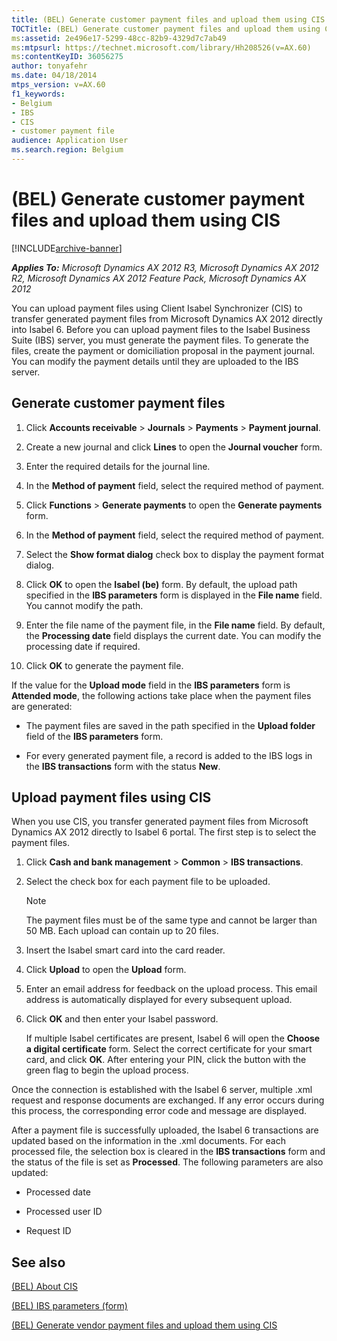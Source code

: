 ```yaml
---
title: (BEL) Generate customer payment files and upload them using CIS
TOCTitle: (BEL) Generate customer payment files and upload them using CIS
ms:assetid: 2e496e17-5299-48cc-82b9-4329d7c7ab49
ms:mtpsurl: https://technet.microsoft.com/library/Hh208526(v=AX.60)
ms:contentKeyID: 36056275
author: tonyafehr
ms.date: 04/18/2014
mtps_version: v=AX.60
f1_keywords:
- Belgium
- IBS
- CIS
- customer payment file
audience: Application User
ms.search.region: Belgium
---
```


# (BEL) Generate customer payment files and upload them using CIS 


[!INCLUDE[archive-banner](includes/archive-banner.md)]


_**Applies To:** Microsoft Dynamics AX 2012 R3, Microsoft Dynamics AX 2012 R2, Microsoft Dynamics AX 2012 Feature Pack, Microsoft Dynamics AX 2012_

You can upload payment files using Client Isabel Synchronizer (CIS) to transfer generated payment files from Microsoft Dynamics AX 2012 directly into Isabel 6. Before you can upload payment files to the Isabel Business Suite (IBS) server, you must generate the payment files. To generate the files, create the payment or domiciliation proposal in the payment journal. You can modify the payment details until they are uploaded to the IBS server.

## Generate customer payment files

1.  Click **Accounts receivable** \> **Journals** \> **Payments** \> **Payment journal**.

2.  Create a new journal and click **Lines** to open the **Journal voucher** form.

3.  Enter the required details for the journal line.

4.  In the **Method of payment** field, select the required method of payment.

5.  Click **Functions** \> **Generate payments** to open the **Generate payments** form.

6.  In the **Method of payment** field, select the required method of payment.

7.  Select the **Show format dialog** check box to display the payment format dialog.

8.  Click **OK** to open the **Isabel (be)** form. By default, the upload path specified in the **IBS parameters** form is displayed in the **File name** field. You cannot modify the path.

9.  Enter the file name of the payment file, in the **File name** field. By default, the **Processing date** field displays the current date. You can modify the processing date if required.

10. Click **OK** to generate the payment file.

If the value for the **Upload mode** field in the **IBS parameters** form is **Attended mode**, the following actions take place when the payment files are generated:

  - The payment files are saved in the path specified in the **Upload folder** field of the **IBS parameters** form.

  - For every generated payment file, a record is added to the IBS logs in the **IBS transactions** form with the status **New**.

## Upload payment files using CIS

When you use CIS, you transfer generated payment files from Microsoft Dynamics AX 2012 directly to Isabel 6 portal. The first step is to select the payment files.

1.  Click **Cash and bank management** \> **Common** \> **IBS transactions**.

2.  Select the check box for each payment file to be uploaded.
    

    > [!NOTE]
    > <P>The payment files must be of the same type and cannot be larger than 50 MB. Each upload can contain up to 20 files.</P>



3.  Insert the Isabel smart card into the card reader.

4.  Click **Upload** to open the **Upload** form.

5.  Enter an email address for feedback on the upload process. This email address is automatically displayed for every subsequent upload.

6.  Click **OK** and then enter your Isabel password.
    
    If multiple Isabel certificates are present, Isabel 6 will open the **Choose a digital certificate** form. Select the correct certificate for your smart card, and click **OK**. After entering your PIN, click the button with the green flag to begin the upload process.

Once the connection is established with the Isabel 6 server, multiple .xml request and response documents are exchanged. If any error occurs during this process, the corresponding error code and message are displayed.

After a payment file is successfully uploaded, the Isabel 6 transactions are updated based on the information in the .xml documents. For each processed file, the selection box is cleared in the **IBS transactions** form and the status of the file is set as **Processed**. The following parameters are also updated:

  - Processed date

  - Processed user ID

  - Request ID

## See also

[(BEL) About CIS](bel-about-cis.md)

[(BEL) IBS parameters (form)](https://technet.microsoft.com/library/hh209077\(v=ax.60\))

[(BEL) Generate vendor payment files and upload them using CIS](bel-generate-vendor-payment-files-and-upload-them-using-cis.md)

  


